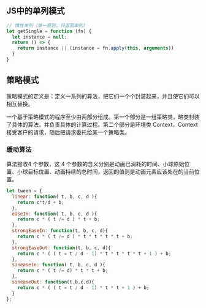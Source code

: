 ## JS中的单列模式
```js
// 惰性单列（单一原则，只返回单列）
let getSingle = function (fn) {
  let instance = null;
  return () => {
    return instance || (instance = fn.apply(this, arguments))
  }
}
```
## 策略模式
策略模式的定义是：定义一系列的算法，把它们一个个封装起来，并且使它们可以相互替换。

一个基于策略模式的程序至少由两部分组成。第一个部分是一组策略类，略类封装了具体的算法，并负责具体的计算过程。第二个部分是环境类 Context，Context 接受客户的请求，随后把请求委托给某一个策略类。

### 缓动算法
算法接收4 个参数，这 4 个参数的含义分别是动画已消耗的时间、小球原始位置、小球目标位置、动画持续的总时间，返回的值则是动画元素应该处在的当前位置。
```js
let tween = {
  linear: function( t, b, c, d ){
    return c*t/d + b;
  },
  easeIn: function( t, b, c, d ){
    return c * ( t /= d ) * t + b;
  },
  strongEaseIn: function(t, b, c, d){
    return c * ( t /= d ) * t * t * t * t + b;
  },
  strongEaseOut: function(t, b, c, d){
    return c * ( ( t = t / d - 1) * t * t * t * t + 1 ) + b;
  },
  sineaseIn: function( t, b, c, d ){
    return c * ( t /= d) * t * t + b;
  },
  sineaseOut: function(t,b,c,d){
    return c * ( ( t = t / d - 1) * t * t + 1 ) + b;
  }
};
```